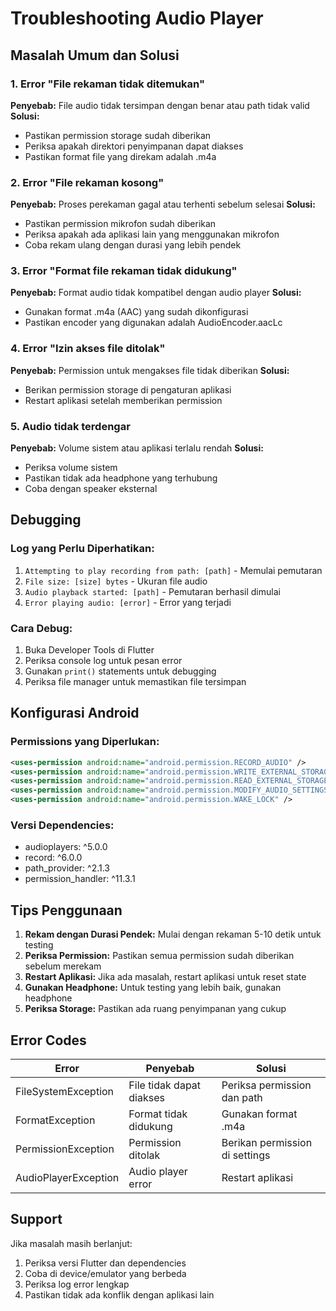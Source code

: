 # Troubleshooting Audio Player

## Masalah Umum dan Solusi

### 1. Error "File rekaman tidak ditemukan"
**Penyebab:** File audio tidak tersimpan dengan benar atau path tidak valid
**Solusi:**
- Pastikan permission storage sudah diberikan
- Periksa apakah direktori penyimpanan dapat diakses
- Pastikan format file yang direkam adalah .m4a

### 2. Error "File rekaman kosong"
**Penyebab:** Proses perekaman gagal atau terhenti sebelum selesai
**Solusi:**
- Pastikan permission mikrofon sudah diberikan
- Periksa apakah ada aplikasi lain yang menggunakan mikrofon
- Coba rekam ulang dengan durasi yang lebih pendek

### 3. Error "Format file rekaman tidak didukung"
**Penyebab:** Format audio tidak kompatibel dengan audio player
**Solusi:**
- Gunakan format .m4a (AAC) yang sudah dikonfigurasi
- Pastikan encoder yang digunakan adalah AudioEncoder.aacLc

### 4. Error "Izin akses file ditolak"
**Penyebab:** Permission untuk mengakses file tidak diberikan
**Solusi:**
- Berikan permission storage di pengaturan aplikasi
- Restart aplikasi setelah memberikan permission

### 5. Audio tidak terdengar
**Penyebab:** Volume sistem atau aplikasi terlalu rendah
**Solusi:**
- Periksa volume sistem
- Pastikan tidak ada headphone yang terhubung
- Coba dengan speaker eksternal

## Debugging

### Log yang Perlu Diperhatikan:
1. `Attempting to play recording from path: [path]` - Memulai pemutaran
2. `File size: [size] bytes` - Ukuran file audio
3. `Audio playback started: [path]` - Pemutaran berhasil dimulai
4. `Error playing audio: [error]` - Error yang terjadi

### Cara Debug:
1. Buka Developer Tools di Flutter
2. Periksa console log untuk pesan error
3. Gunakan `print()` statements untuk debugging
4. Periksa file manager untuk memastikan file tersimpan

## Konfigurasi Android

### Permissions yang Diperlukan:
```xml
<uses-permission android:name="android.permission.RECORD_AUDIO" />
<uses-permission android:name="android.permission.WRITE_EXTERNAL_STORAGE" />
<uses-permission android:name="android.permission.READ_EXTERNAL_STORAGE" />
<uses-permission android:name="android.permission.MODIFY_AUDIO_SETTINGS" />
<uses-permission android:name="android.permission.WAKE_LOCK" />
```

### Versi Dependencies:
- audioplayers: ^5.0.0
- record: ^6.0.0
- path_provider: ^2.1.3
- permission_handler: ^11.3.1

## Tips Penggunaan

1. **Rekam dengan Durasi Pendek:** Mulai dengan rekaman 5-10 detik untuk testing
2. **Periksa Permission:** Pastikan semua permission sudah diberikan sebelum merekam
3. **Restart Aplikasi:** Jika ada masalah, restart aplikasi untuk reset state
4. **Gunakan Headphone:** Untuk testing yang lebih baik, gunakan headphone
5. **Periksa Storage:** Pastikan ada ruang penyimpanan yang cukup

## Error Codes

| Error | Penyebab | Solusi |
|-------|----------|--------|
| FileSystemException | File tidak dapat diakses | Periksa permission dan path |
| FormatException | Format tidak didukung | Gunakan format .m4a |
| PermissionException | Permission ditolak | Berikan permission di settings |
| AudioPlayerException | Audio player error | Restart aplikasi |

## Support

Jika masalah masih berlanjut:
1. Periksa versi Flutter dan dependencies
2. Coba di device/emulator yang berbeda
3. Periksa log error lengkap
4. Pastikan tidak ada konflik dengan aplikasi lain 